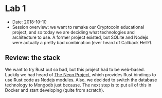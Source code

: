 # Lab 1

- Date: 2018-10-10
- Session overview: we want to remake our Cryptocoin educational project, and so today we are deciding what technologies and architecture to use. A former project existed, but SQLite and Nodejs were actually a pretty bad combination (ever heard of Callback Hell?).

## Review: the stack

We want to try Rust out so bad, but this project had to be web-based. Luckily we had heard of [The Neon Project](https://www.neon-bindings.com), which provides Rust bindings to use Rust code as Nodejs modules. Also, we decided to switch the database technology to Mongodb just because. The next step is to put all of this in Docker and start developing (quite from scratch).
